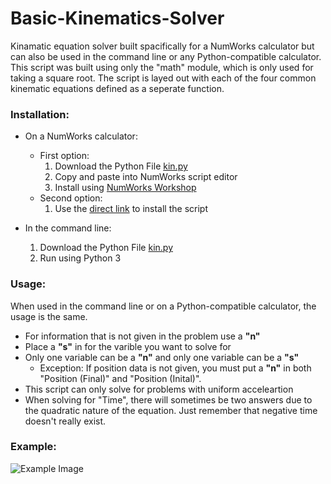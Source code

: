# Basic-Kinematics-Solver
Kinamatic equation solver built spacifically for a NumWorks calculator but can also be used in the command line or any Python-compatible calculator. This script was built using only the "math" module, which is only used for taking a square root. The script is layed out with each of the four common kinematic equations defined as a seperate function.



### Installation:
- On a NumWorks calculator:
  - First option: 
    1. Download the Python File [kin.py](https://raw.githubusercontent.com/natterbr21/Kinamatics-for-NumWorks/38202025e8a0321457aa8dcbafb4ebab5dff519e/kin.py)
    2. Copy and paste into NumWorks script editor
    3. Install using [NumWorks Workshop](https://workshop.numworks.com/)
  - Second option:
    1. Use the [direct link](https://workshop.numworks.com/python/natterbr21/kin) to install the script

- In the command line:
   1. Download the Python File [kin.py](https://raw.githubusercontent.com/natterbr21/Kinamatics-for-NumWorks/38202025e8a0321457aa8dcbafb4ebab5dff519e/kin.py)
   2. Run using Python 3


### Usage:
When used in the command line or on a Python-compatible calculator, the usage is the same.

- For information that is not given in the problem use a **"n"**
- Place a **"s"** in for the varible you want to solve for
- Only one variable can be a **"n"** and only one variable can be a **"s"**
  - Exception: If position data is not given, you must put a **"n"** in both "Position (Final)" and "Position (Inital)".
- This script can only solve for problems with uniform acceleartion
- When solving for "Time", there will sometimes be two answers due to the quadratic nature of the equation. Just remember that negative time doesn't really exist.


### Example:

![Example Image](https://raw.githubusercontent.com/natterbr21/Kinamatics-for-NumWorks/main/images/NumWorksexample.gif)
